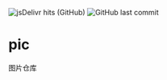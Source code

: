 ![jsDelivr hits (GitHub)](https://img.shields.io/jsdelivr/gh/hm/superng6/pic) ![GitHub last commit](https://img.shields.io/github/last-commit/superng6/pic) 
# pic
图片仓库
